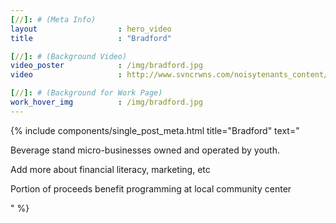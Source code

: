 ```yaml
---
[//]: # (Meta Info)
layout 					: hero_video
title 					: "Bradford"

[//]: # (Background Video)
video_poster			: /img/bradford.jpg
video 					: http://www.svncrwns.com/noisytenants_content/bradford.mp4

[//]: # (Background for Work Page)
work_hover_img			: /img/bradford.jpg
---
```


<div class="single_post_wrapper">
	{% include components/single_post_meta.html
		title="Bradford"
		text="<p>Beverage stand micro-businesses owned and operated by youth.</p>
		<p>Add more about financial literacy, marketing, etc</p>
		<p>Portion of proceeds benefit programming at local community center</p>"
	%}
</div>
